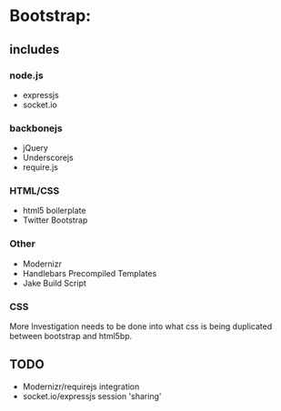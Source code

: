 # Bootstrap:

## includes

### node.js
* expressjs
* socket.io

### backbonejs
- jQuery
- Underscorejs
- require.js

### HTML/CSS

* html5 boilerplate
* Twitter Bootstrap

### Other

- Modernizr
- Handlebars Precompiled Templates
- Jake Build Script


### CSS
More Investigation needs to be done into what css is being duplicated between bootstrap and html5bp.

## TODO

* Modernizr/requirejs integration
* socket.io/expressjs session 'sharing'